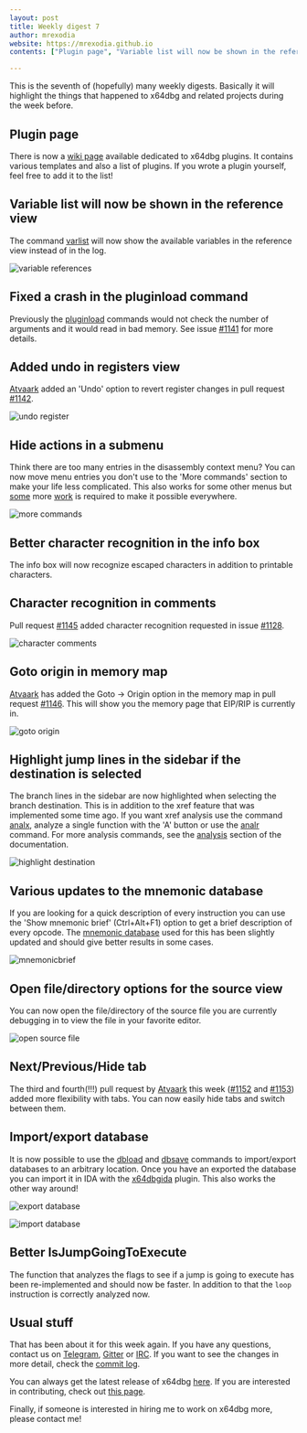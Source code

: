 ```yaml
---
layout: post
title: Weekly digest 7
author: mrexodia
website: https://mrexodia.github.io
contents: ["Plugin page", "Variable list will now be shown in the reference view", "Fixed a crash in the pluginload command", "Added undo in registers view", "Hide actions in a submenu", "Better character recognition in the info box", "Character recognition in comments", "Goto origin in memory map", "Highlight jump lines in the sidebar if the destination is selected", "Various updates to the mnemonic database", "Open file/directory options for the source view", "Next/Previous/Hide tab", "Import/export database", "Better IsJumpGoingToExecute", "Usual stuff"]

---
```


This is the seventh of (hopefully) many weekly digests. Basically it will highlight the things that happened to x64dbg and related projects during the week before.

## Plugin page

There is now a [wiki page](http://plugins.x64dbg.com) available dedicated to x64dbg plugins. It contains various templates and also a list of plugins. If you wrote a plugin yourself, feel free to add it to the list!

## Variable list will now be shown in the reference view

The command [varlist](http://x64dbg.readthedocs.io/en/latest/commands/variables/varlist.html) will now show the available variables in the reference view instead of in the log.

![variable references](https://i.imgur.com/LbNSLcZ.png)

## Fixed a crash in the pluginload command

Previously the [pluginload](http://x64dbg.readthedocs.io/en/latest/commands/plugins/plugload.html) commands would not check the number of arguments and it would read in bad memory. See issue [#1141](https://github.com/x64dbg/x64dbg/issues/1141) for more details.

## Added undo in registers view

[Atvaark](https://github.com/Atvaark) added an 'Undo' option to revert register changes in pull request [#1142](https://github.com/x64dbg/x64dbg/pull/1142).

![undo register](https://i.imgur.com/tVpXtjI.png)

## Hide actions in a submenu

Think there are too many entries in the disassembly context menu? You can now move menu entries you don't use to the 'More commands' section to make your life less complicated. This also works for some other menus but [some](https://github.com/x64dbg/x64dbg/issues/1154) more [work](https://github.com/x64dbg/x64dbg/issues/1155) is required to make it possible everywhere.

![more commands](https://i.imgur.com/Nn2Go1o.png) 

## Better character recognition in the info box

The info box will now recognize escaped characters in addition to printable characters.

## Character recognition in comments

Pull request [#1145](https://github.com/x64dbg/x64dbg/pull/1145) added character recognition requested in issue [#1128](https://github.com/x64dbg/x64dbg/issues/1128).

![character comments](https://i.imgur.com/prSMBuD.png)

## Goto origin in memory map

[Atvaark](https://github.com/Atvaark) has added the Goto -> Origin option in the memory map in pull request [#1146](https://github.com/x64dbg/x64dbg/pull/1146). This will show you the memory page that EIP/RIP is currently in.

![goto origin](https://i.imgur.com/KTJrtbB.png)

## Highlight jump lines in the sidebar if the destination is selected

The branch lines in the sidebar are now highlighted when selecting the branch destination. This is in addition to the xref feature that was implemented some time ago. If you want xref analysis use the command [analx](http://x64dbg.readthedocs.io/en/latest/commands/analysis/analxrefs.html), analyze a single function with the 'A' button or use the [analr](http://x64dbg.readthedocs.io/en/latest/commands/analysis/analrecur.html) command. For more analysis commands, see the [analysis](http://x64dbg.readthedocs.io/en/latest/commands/analysis/index.html) section of the documentation.

![highlight destination](https://i.imgur.com/d5IH0vi.png)

## Various updates to the mnemonic database

If you are looking for a quick description of every instruction you can use the 'Show mnemonic brief' (Ctrl+Alt+F1) option to get a brief description of every opcode. The [mnemonic database](https://github.com/x64dbg/idaref) used for this has been slightly updated and should give better results in some cases.  

![mnemonicbrief](https://i.imgur.com/xJbRByS.png)

## Open file/directory options for the source view

You can now open the file/directory of the source file you are currently debugging in to view the file in your favorite editor.

![open source file](https://i.imgur.com/ydB5tvl.png)

## Next/Previous/Hide tab

The third and fourth(!!!) pull request by [Atvaark](https://github.com/Atvaark) this week ([#1152](https://github.com/x64dbg/x64dbg/pull/1152) and [#1153](https://github.com/x64dbg/x64dbg/pull/1153)) added more flexibility with tabs. You can now easily hide tabs and switch between them.

## Import/export database

It is now possible to use the [dbload](http://x64dbg.readthedocs.io/en/latest/commands/user-database/dbload.html) and [dbsave](http://x64dbg.readthedocs.io/en/latest/commands/user-database/dbsave.html) commands to import/export databases to an arbitrary location. Once you have an exported the database you can import it in IDA with the [x64dbgida](https://github.com/x64dbg/x64dbgida) plugin. This also works the other way around!

![export database](https://i.imgur.com/SPsb6Tl.png)

![import database](https://i.imgur.com/x3c35BU.png)

## Better IsJumpGoingToExecute

The function that analyzes the flags to see if a jump is going to execute has been re-implemented and should now be faster. In addition to that the `loop` instruction is correctly analyzed now. 

## Usual stuff

That has been about it for this week again. If you have any questions, contact us on [Telegram](http://telegram.x64dbg.com), [Gitter](http://gitter.x64dbg.com) or [IRC](http://webchat.freenode.net/?channels=x64dbg). If you want to see the changes in more detail, check the [commit log](https://github.com/x64dbg/x64dbg/commits).

You can always get the latest release of x64dbg [here](http://releases.x64dbg.com). If you are interested in contributing, check out [this page](http://contribute.x64dbg.com).

Finally, if someone is interested in hiring me to work on x64dbg more, please contact me!
